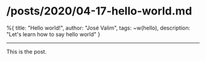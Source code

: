 # /posts/2020/04-17-hello-world.md

%{
title: "Hello world!",
author: "José Valim",
tags: ~w(hello),
description: "Let's learn how to say hello world"
}

---

This is the post.
